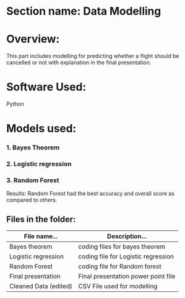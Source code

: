 # Section name: Data Modelling

# Overview: 
This part includes modelling  for predicting whether a flight should be cancelled or not with explanation in the final presentation.

# Software Used: 
Python

# Models used:

### 1. Bayes Theorem
### 2. Logistic regression
### 3. Random Forest

Results: Random Forest had the best accuracy and overall score as compared to others.


## Files in the folder:
 
|File name...                    |         Description...              |
|------------------------------- |-------------------------------------|
| Bayes theorem                  | coding files for bayes theorem      |
| Logistic regression            | coding file for Logistic  regression|
| Random Forest			               | coding file for Random forest       |
| Final presentation		           | Final presentation power point file |
| Cleaned Data (edited)		        |  CSV File used for modelling        | 

 
